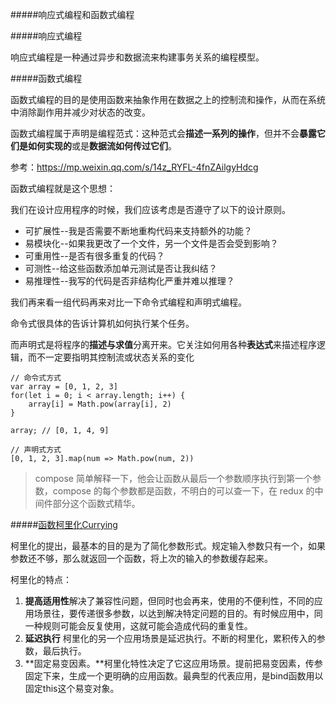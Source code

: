 #####响应式编程和函数式编程

#####响应式编程

响应式编程是一种通过异步和数据流来构建事务关系的编程模型。

#####函数式编程

函数式编程的目的是使用函数来抽象作用在数据之上的控制流和操作，从而在系统中消除副作用并减少对状态的改变。

函数式编程属于声明是编程范式：这种范式会**描述一系列的操作**，但并不会**暴露它们是如何实现的**或是**数据流如何传过它们**。

参考：<https://mp.weixin.qq.com/s/14z_RYFL-4fnZAilgyHdcg>



函数式编程就是这个思想：

我们在设计应用程序的时候，我们应该考虑是否遵守了以下的设计原则。

- 可扩展性--我是否需要不断地重构代码来支持额外的功能？
- 易模块化--如果我更改了一个文件，另一个文件是否会受到影响？
- 可重用性--是否有很多重复的代码？
- 可测性--给这些函数添加单元测试是否让我纠结？
- 易推理性--我写的代码是否非结构化严重并难以推理？



我们再来看一组代码再来对比一下命令式编程和声明式编程。

命令式很具体的告诉计算机如何执行某个任务。

而声明式是将程序的**描述与求值**分离开来。它关注如何用各种**表达式**来描述程序逻辑，而不一定要指明其控制流或状态关系的变化

```
// 命令式方式
var array = [0, 1, 2, 3]
for(let i = 0; i < array.length; i++) {
    array[i] = Math.pow(array[i], 2)
}

array; // [0, 1, 4, 9]

// 声明式方式
[0, 1, 2, 3].map(num => Math.pow(num, 2))
```

> compose 简单解释一下，他会让函数从最后一个参数顺序执行到第一个参数，compose 的每个参数都是函数，不明白的可以查一下，在 redux 的中间件部分这个函数式精华。

#####[函数柯里化Currying](<https://www.cnblogs.com/pigtail/p/3447660.html>)

柯里化的提出，最基本的目的是为了简化参数形式。规定输入参数只有一个，如果参数还不够，那么就返回一个函数，将上次的输入的参数缓存起来。

柯里化的特点：

1. **提高适用性**解决了兼容性问题，但同时也会再来，使用的不便利性，不同的应用场景往，要传递很多参数，以达到解决特定问题的目的。有时候应用中，同一种规则可能会反复使用，这就可能会造成代码的重复性。
2. **延迟执行** 柯里化的另一个应用场景是延迟执行。不断的柯里化，累积传入的参数，最后执行。
3. **固定易变因素。**柯里化特性决定了它这应用场景。提前把易变因素，传参固定下来，生成一个更明确的应用函数。最典型的代表应用，是bind函数用以固定this这个易变对象。